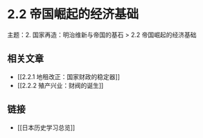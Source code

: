 # 2.2 帝国崛起的经济基础

主题：2. 国家再造：明治维新与帝国的基石 > 2.2 帝国崛起的经济基础

## 相关文章

- [[2.2.1 地租改正：国家财政的稳定器]]
- [[2.2.2 殖产兴业：财阀的诞生]]

## 链接

- [[日本历史学习总览]]
